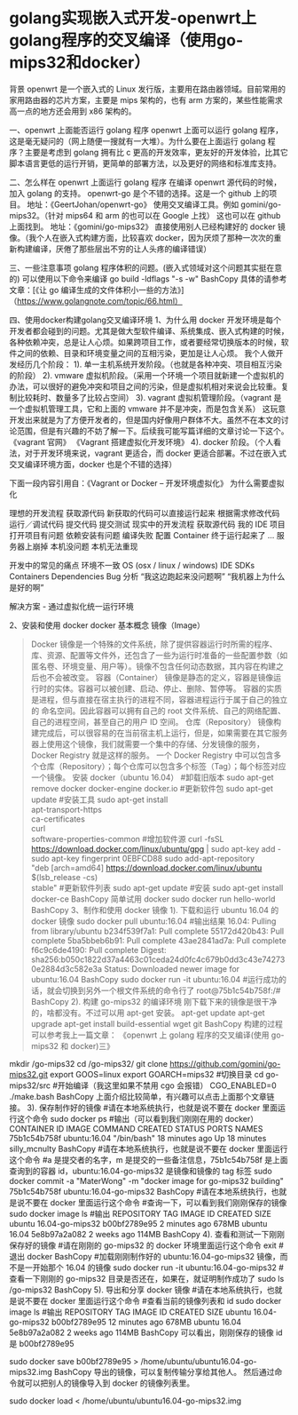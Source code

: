 # golang实现嵌入式开发-openwrt上golang程序的交叉编译（使用go-mips32和docker）

背景
openwrt 是一个嵌入式的 Linux 发行版，主要用在路由器领域。目前常用的家用路由器的芯片方案，主要是 mips 架构的，也有 arm 方案的，某些性能需求高一点的地方还会用到 x86 架构的。

一、openwrt 上面能否运行 golang 程序
openwrt 上面可以运行 golang 程序，这是毫无疑问的（网上随便一搜就有一大堆）。为什么要在上面运行 golang 程序？主要是考虑到 golang 拥有比 c 更高的开发效率，更友好的开发体验，比其它脚本语言更低的运行开销，更简单的部署方法，以及更好的网络和标准库支持。

二、怎么样在 openwrt 上面运行 golang 程序
在编译 openwrt 源代码的时候，加入 golang 的支持。
openwrt-go 是个不错的选择。这是一个 github 上的项目。
地址：《GeertJohan/openwrt-go》
使用交叉编译工具。例如 gomini/go-mips32。（针对 mips64 和 arm 的也可以在 Google 上找）
这也可以在 github 上面找到。
地址：《gomini/go-mips32》
直接使用别人已经构建好的 docker 镜像。（我个人在嵌入式构建方面，比较喜欢 docker，因为厌烦了那种一次次的重新构建编译，厌倦了那些层出不穷的让人头疼的编译错误）

三、一些注意事项
golang 程序体积的问题。(嵌入式领域对这个问题其实挺在意的)
可以使用以下命令来编译
go build -ldflags "-s -w"
BashCopy
具体的请参考文章：[《让 go 编译生成的文件体积小一些的方法》]（https://www.golangnote.com/topic/66.html）

四、使用docker构建golang交叉编译环境
1、为什么用 docker
开发环境是每个开发者都会碰到的问题。尤其是做大型软件编译、系统集成、嵌入式构建的时候，各种依赖冲突，总是让人心烦。如果跨项目工作，或者要经常切换版本的时候，软件之间的依赖、目录和环境变量之间的互相污染，更加是让人心烦。
我个人做开发经历几个阶段：
1).  单一主机系统开发阶段。（也就是各种冲突、项目相互污染的阶段）
2).  vmware 虚拟机阶段。（采用一个环境一个项目就新建一个虚拟机的办法，可以很好的避免冲突和项目之间的污染，但是虚拟机相对来说会比较重。复制比较耗时、数量多了比较占空间）
3).  vagrant 虚拟机管理阶段。（vagrant 是一个虚拟机管理工具，它和上面的 vmware 并不是冲突，而是包含关系）
这玩意开发出来就是为了方便开发者的，但是国内好像用户群体不大。虽然不在本文的讨论范围，但是有兴趣的不妨了解一下。后续我可能写篇详细的文章讨论一下这个。
《vagrant 官网》
《Vagrant 搭建虚拟化开发环境》
4).  docker 阶段。（个人看法，对于开发环境来说，vagrant 更适合，而 docker 更适合部署。不过在嵌入式交叉编译环境方面，docker 也是个不错的选择）

下面一段内容引用自：《Vagrant or Docker – 开发环境虚拟化》
为什么需要虚拟化

理想的开发流程
    获取源代码
    新获取的代码可以直接运行起来
    根据需求修改代码
    运行／调试代码
    提交代码
    提交测试
现实中的开发流程
    获取源代码
    我的 IDE 项目打开项目有问题
    依赖安装有问题
    编译失败
    配置 Container
    终于运行起来了
…
    服务器上崩掉
    本机没问题
    本机无法重现

开发中的常见的痛点
    环境不一致
    OS (osx / linux / windows)
    IDE
    SDKs
   Containers
   Dependencies
   Bug 分析
   “我这边跑起来没问题啊”
   “我机器上为什么是好的啊”

解决方案 - 通过虚拟化统一运行环境

2、安装和使用 docker
docker 基本概念
镜像（Image）
>Docker 镜像是一个特殊的文件系统，除了提供容器运行时所需的程序、库、资源、配置等文件外，还包含了一些为运行时准备的一些配置参数（如匿名卷、环境变量、用户等）。镜像不包含任何动态数据，其内容在构建之后也不会被改变。
容器（Container）
>镜像是静态的定义，容器是镜像运行时的实体。容器可以被创建、启动、停止、删除、暂停等。
容器的实质是进程，但与直接在宿主执行的进程不同，容器进程运行于属于自己的独立的 命名空间。因此容器可以拥有自己的 root 文件系统、自己的网络配置、自己的进程空间，甚至自己的用户 ID 空间。
仓库（Repository）
>镜像构建完成后，可以很容易的在当前宿主机上运行，但是，如果需要在其它服务器上使用这个镜像，我们就需要一个集中的存储、分发镜像的服务，Docker Registry 就是这样的服务。
一个 Docker Registry 中可以包含多个仓库（Repository）；每个仓库可以包含多个标签（Tag）；每个标签对应一个镜像。
安装 docker（ubuntu 16.04）
#卸载旧版本
sudo apt-get remove docker docker-engine docker.io
#更新软件包
sudo apt-get update
#安装工具
sudo apt-get install \
    apt-transport-https \
    ca-certificates \
    curl \
    software-properties-common
#增加软件源
curl -fsSL https://download.docker.com/linux/ubuntu/gpg | sudo apt-key add -
sudo apt-key fingerprint 0EBFCD88
sudo add-apt-repository \
   "deb [arch=amd64] https://download.docker.com/linux/ubuntu \
   $(lsb_release -cs) \
   stable"
#更新软件列表
sudo apt-get update
#安装
sudo apt-get install docker-ce
BashCopy
简单试用 docker
sudo docker run hello-world
BashCopy
3、制作和使用 docker 镜像
1). 下载和运行 ubuntu 16.04 的 docker 镜像
sudo docker pull ubuntu:16.04
#输出结果
16.04: Pulling from library/ubuntu
b234f539f7a1: Pull complete
55172d420b43: Pull complete
5ba5bbeb6b91: Pull complete
43ae2841ad7a: Pull complete
f6c9c6de4190: Pull complete
Digest: sha256:b050c1822d37a4463c01ceda24d0fc4c679b0dd3c43e742730e2884d3c582e3a
Status: Downloaded newer image for ubuntu:16.04
BashCopy
sudo docker run -it  ubuntu:16.04
#运行成功的话，就会切换到另外一个根文件系统的命令行了
root@75b1c54b758f:/#
BashCopy
2). 构建 go-mips32 的编译环境
刚下载下来的镜像是很干净的，啥都没有。不过可以用 apt-get 安装。
apt-get update
apt-get upgrade
apt-get install build-essential wget git
BashCopy
构建的过程可以参考我上一篇文章：
《openwrt 上 golang 程序的交叉编译(使用 go-mips32 和 docker)三》

mkdir /go-mips32
cd /go-mips32/
git clone https://github.com/gomini/go-mips32.git
export GOOS=linux
export GOARCH=mips32
#切换目录
cd go-mips32/src
#开始编译（我这里如果不禁用 cgo 会报错）
CGO_ENABLED=0 ./make.bash
BashCopy
上面介绍比较简单，有兴趣可以点击上面那个文章链接。
3). 保存制作好的镜像
#请在本地系统执行，也就是说不要在 docker 里面运行这个命令
sudo docker ps
#输出（可以看到我们刚刚在用的 docker）
CONTAINER ID        IMAGE               COMMAND             CREATED             STATUS              PORTS               NAMES
75b1c54b758f        ubuntu:16.04        "/bin/bash"         18 minutes ago      Up 18 minutes                           silly_mcnulty
BashCopy
#请在本地系统执行，也就是说不要在 docker 里面运行这个命令
#a 是提交者的名字，m 是提交的一些备注信息，75b1c54b758f 是上面查询到的容器 id，ubuntu:16.04-go-mips32 是镜像和镜像的 tag 标签
sudo docker commit -a "MaterWong" -m "docker image for go-mips32 building"  75b1c54b758f ubuntu:16.04-go-mips32
BashCopy
#请在本地系统执行，也就是说不要在 docker 里面运行这个命令
#查询一下，可以看到我们刚刚保存的镜像
sudo docker image ls
#输出
REPOSITORY          TAG                 IMAGE ID            CREATED             SIZE
ubuntu              16.04-go-mips32     b00bf2789e95        2 minutes ago       678MB
ubuntu              16.04               5e8b97a2a082        2 weeks ago         114MB
BashCopy
4). 查看和测试一下刚刚保存好的镜像
#请在刚刚的 go-mips32 的 docker 环境里面运行这个命令
exit
#退出 docker
BashCopy
#加载刚刚制作好的 ubuntu:16.04-go-mips32 镜像，而不是一开始那个 16.04 的镜像
sudo docker run -it  ubuntu:16.04-go-mips32
#查看一下刚刚的 go-mips32 目录是否还在，如果在，就证明制作成功了
sudo ls /go-mips32
BashCopy
5). 导出和分享 docker 镜像
#请在本地系统执行，也就是说不要在 docker 里面运行这个命令
#查看当前的镜像列表和 id
sudo docker image ls
#输出
REPOSITORY          TAG                 IMAGE ID            CREATED             SIZE
ubuntu              16.04-go-mips32     b00bf2789e95        12 minutes ago      678MB
ubuntu              16.04               5e8b97a2a082        2 weeks ago         114MB
BashCopy
可以看出，刚刚保存的镜像 id 是 b00bf2789e95

sudo docker save b00bf2789e95  > /home/ubuntu/ubuntu16.04-go-mips32.img
BashCopy
导出的镜像，可以复制传输分享给其他人。
然后通过命令就可以把别人的镜像导入到 docker 的镜像列表里。

sudo docker load < /home/ubuntu/ubuntu16.04-go-mips32.img
